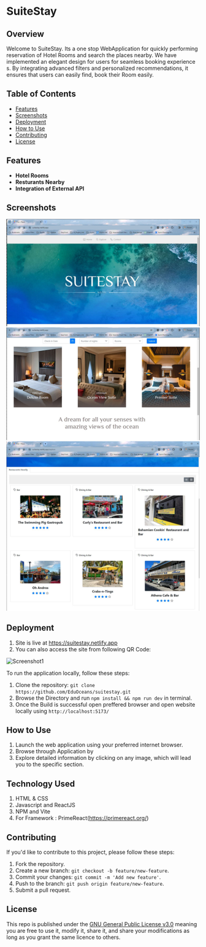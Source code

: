 
# SuiteStay

## Overview

Welcome to SuiteStay. Its a one stop WebApplication for quickly performing reservation of Hotel Rooms and search the places nearby. We have implemented an elegant design for users for seamless booking experience s. By integrating advanced filters and personalized recommendations, it ensures that users can easily find, book their Room easily.

## Table of Contents

- [Features](#features)
- [Screenshots](#screenshots)
- [Deployment](#deployment)
- [How to Use](#how-to-use)
- [Contributing](#contributing)
- [License](#license)

## Features

- **Hotel Rooms**
- **Resturants Nearby**
- **Integration of External API**

## Screenshots

![Screenshot1](/src/assets/finished_page/screenshot_1.JPG)
![Screenshot2](/src/assets/finished_page/screenshot_2.JPG)
![Screenshot3](/src/assets/finished_page/screenshot_3.JPG)

## Deployment

1. Site is live at <https://suitestay.netlify.app>
2. You can also access the site from following QR Code:

![Screenshot1](/assets/images/Recipehub_QR_Code.png)

To run the application locally, follow these steps:

1. Clone the repository: `git clone https://github.com/EduOceans/suitestay.git`
2. Browse the Directory and run `npm install && npm run dev` in terminal.
3. Once the Build is successful open preffered browser and open website locally using `http://localhost:5173/`

## How to Use

1. Launch the web application using your preferred internet browser.
2. Browse through Application by 
3. Explore detailed information by clicking on any image, which will lead you to the specific section.

## Technology Used

1. HTML & CSS
2. Javascript and ReactJS
3. NPM and Vite
4. For Framework : PrimeReact(https://primereact.org/)

## Contributing

If you'd like to contribute to this project, please follow these steps:

1. Fork the repository.
2. Create a new branch: `git checkout -b feature/new-feature`.
3. Commit your changes: `git commit -m 'Add new feature'`.
4. Push to the branch: `git push origin feature/new-feature`.
5. Submit a pull request.

## License

This repo is published under the [GNU General Public License v3.0](LICENSE) meaning you are free to use it, modify it, share it, and share your modifications as long as you grant the same licence to others.
